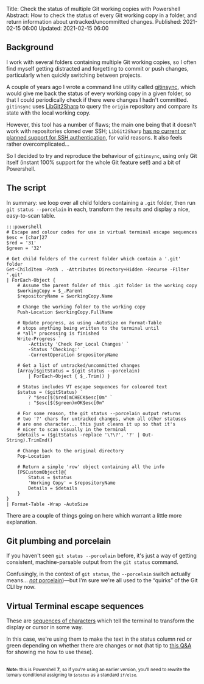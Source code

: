 Title: Check the status of multiple Git working copies with Powershell
Abstract: How to check the status of every Git working copy in a folder, and return information about untracked/uncommitted changes.
Published: 2021-02-15 06:00
Updated: 2021-02-15 06:00

## Background

I work with several folders containing multiple Git working copies, so I often find myself getting distracted and forgetting to commit or push changes, particularly when quickly switching between projects.

A couple of years ago I wrote a command line utility called [gitinsync](https://github.com/markashleybell/gitinsync), which would give me back the status of every working copy in a given folder, so that I could periodically check if there were changes I hadn't committed. `gitinsync` uses [LibGit2Sharp](https://github.com/libgit2/libgit2sharp) to query the `origin` repository and compare its state with the local working copy. 

However, this tool has a number of flaws; the main one being that it doesn't work with repositories cloned over SSH; `LibGit2Sharp` [has no current or planned support for SSH authentication](https://github.com/libgit2/libgit2sharp/issues/1422), for valid reasons. It also feels rather overcomplicated...

So I decided to try and reproduce the behaviour of `gitinsync`, using only Git itself (instant 100% support for the whole Git feature set!) and a bit of Powershell.

## The script

In summary: we loop over all child folders containing a `.git` folder, then run `git status --porcelain` in each, transform the results and display a nice, easy-to-scan table.

    :::powershell
    # Escape and colour codes for use in virtual terminal escape sequences
    $esc = [char]27
    $red = '31'
    $green = '32'

    # Get child folders of the current folder which contain a '.git' folder
    Get-ChildItem -Path . -Attributes Directory+Hidden -Recurse -Filter '.git' 
    | ForEach-Object { 
        # Assume the parent folder of this .git folder is the working copy
        $workingCopy = $_.Parent
        $repositoryName = $workingCopy.Name

        # Change the working folder to the working copy
        Push-Location $workingCopy.FullName

        # Update progress, as using -AutoSize on Format-Table
        # stops anything being written to the terminal until 
        # *all* processing is finished
        Write-Progress `
            -Activity 'Check For Local Changes' `
            -Status 'Checking:' `
            -CurrentOperation $repositoryName

        # Get a list of untracked/uncommitted changes
        [Array]$gitStatus = $(git status --porcelain) 
            | ForEach-Object { $_.Trim() }

        # Status includes VT escape sequences for coloured text
        $status = ($gitStatus) `
            ? "$esc[$($red)mCHECK$esc[0m" `
            : "$esc[$($green)mOK$esc[0m"

        # For some reason, the git status --porcelain output returns 
        # two '?' chars for untracked changes, when all other statuses 
        # are one character... this just cleans it up so that it's 
        # nicer to scan visually in the terminal
        $details = ($gitStatus -replace '\?\?', '?' | Out-String).TrimEnd()

        # Change back to the original directory
        Pop-Location

        # Return a simple 'row' object containing all the info
        [PSCustomObject]@{ 
            Status = $status
            'Working Copy' = $repositoryName
            Details = $details
        }
    } 
    | Format-Table -Wrap -AutoSize

There are a couple of things going on here which warrant a little more explanation.

## Git plumbing and porcelain 

If you haven't seen `git status --porcelain` before, it's just a way of getting consistent, machine-parsable output from the `git status` command. 

Confusingly, in the context of `git status`, the `--porcelain` switch actually means... [_not_ porcelain](https://stackoverflow.com/a/6978402/43140))—but I'm sure we're all used to the “quirks” of the Git CLI by now.

## Virtual Terminal escape sequences

These are [sequences of characters](https://docs.microsoft.com/en-us/windows/console/console-virtual-terminal-sequences) which tell the terminal to transform the display or cursor in some way. 

In this case, we're using them to make the text in the status column red or green depending on whether there are changes or not (hat tip to [this Q&A](https://stackoverflow.com/a/49038815/43140) for showing me how to use these).

<p>
<br><small><strong>Note:</strong> this is Powershell <strong>7</strong>, so if you're using an earlier version, you'll need to rewrite the ternary conditional assigning to <code>$status</code> as a standard <code>if/else</code>.</small>
<p>